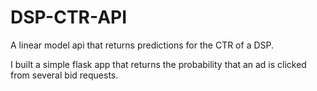 # DSP-CTR-API
A linear model api that returns predictions for the CTR of a DSP. 

I built a simple flask app that returns the probability that an ad is clicked from several bid requests.

